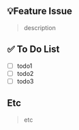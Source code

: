 ## 💡Feature Issue
<!-- 관련 이슈에 대해 설명해주세요. -->
> description

## ✅ To Do List
<!-- 해야 할 일들을 적어주세요. -->
- [ ] todo1
- [ ] todo2
- [ ] todo3

## Etc
> etc
